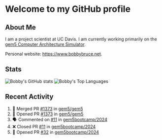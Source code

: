 # Welcome to my GitHub profile

## About Me

I am a project scientist at UC Davis. I am currently working primarily on the [gem5 Computer Architecture Simulator](https://github.com/gem5).

Personal website: <https://www.bobbybruce.net>.

## Stats

![Bobby's GitHub stats](https://github-readme-stats.vercel.app/api?username=bobbyrbruce&show_icons=true&theme=responsive&include_all_commits=true&count_private=true&show=reviews&disable_animations=true)
![Bobby's Top Languages ](https://github-readme-stats.vercel.app/api/top-langs/?username=bobbyrbruce&layout=compact&theme=responsive&count_private=true&langs_count=10&disable_animations=true)

## Recent Activity

<!--START_SECTION:activity-->
1. 🎉 Merged PR [#1373](https://github.com/gem5/gem5/pull/1373) in [gem5/gem5](https://github.com/gem5/gem5)
2. 💪 Opened PR [#1373](https://github.com/gem5/gem5/pull/1373) in [gem5/gem5](https://github.com/gem5/gem5)
3. 🗣 Commented on [#11](https://github.com/gem5bootcamp/2024/pull/11#issuecomment-2244030465) in [gem5bootcamp/2024](https://github.com/gem5bootcamp/2024)
4. ❌ Closed PR [#11](https://github.com/gem5bootcamp/2024/pull/11) in [gem5bootcamp/2024](https://github.com/gem5bootcamp/2024)
5. 💪 Opened PR [#32](https://github.com/gem5bootcamp/2024/pull/32) in [gem5bootcamp/2024](https://github.com/gem5bootcamp/2024)
<!--END_SECTION:activity-->
